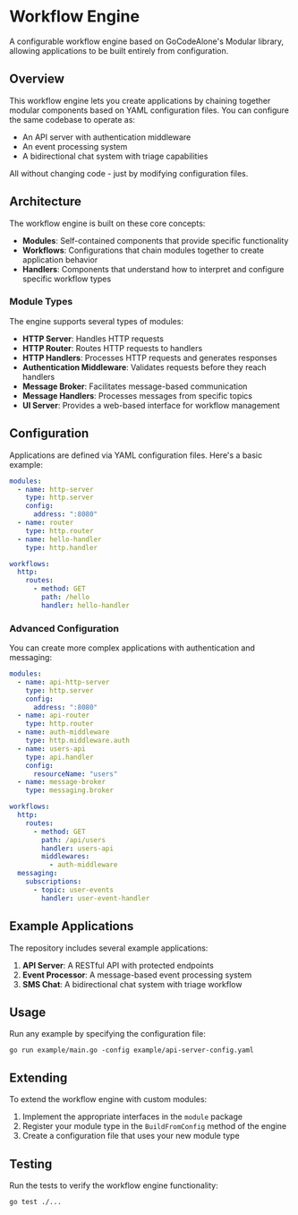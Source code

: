 # Workflow Engine

A configurable workflow engine based on GoCodeAlone's Modular library, allowing applications to be built entirely from configuration.

## Overview

This workflow engine lets you create applications by chaining together modular components based on YAML configuration files. You can configure the same codebase to operate as:

- An API server with authentication middleware
- An event processing system
- A bidirectional chat system with triage capabilities

All without changing code - just by modifying configuration files.

## Architecture

The workflow engine is built on these core concepts:

- **Modules**: Self-contained components that provide specific functionality
- **Workflows**: Configurations that chain modules together to create application behavior
- **Handlers**: Components that understand how to interpret and configure specific workflow types

### Module Types

The engine supports several types of modules:

- **HTTP Server**: Handles HTTP requests
- **HTTP Router**: Routes HTTP requests to handlers
- **HTTP Handlers**: Processes HTTP requests and generates responses
- **Authentication Middleware**: Validates requests before they reach handlers
- **Message Broker**: Facilitates message-based communication
- **Message Handlers**: Processes messages from specific topics
- **UI Server**: Provides a web-based interface for workflow management

## Configuration

Applications are defined via YAML configuration files. Here's a basic example:

```yaml
modules:
  - name: http-server
    type: http.server
    config:
      address: ":8080"
  - name: router
    type: http.router
  - name: hello-handler
    type: http.handler

workflows:
  http:
    routes:
      - method: GET
        path: /hello
        handler: hello-handler
```

### Advanced Configuration

You can create more complex applications with authentication and messaging:

```yaml
modules:
  - name: api-http-server
    type: http.server
    config:
      address: ":8080"
  - name: api-router
    type: http.router
  - name: auth-middleware
    type: http.middleware.auth
  - name: users-api
    type: api.handler
    config:
      resourceName: "users"
  - name: message-broker
    type: messaging.broker

workflows:
  http:
    routes:
      - method: GET
        path: /api/users
        handler: users-api
        middlewares:
          - auth-middleware
  messaging:
    subscriptions:
      - topic: user-events
        handler: user-event-handler
```

## Example Applications

The repository includes several example applications:

1. **API Server**: A RESTful API with protected endpoints
2. **Event Processor**: A message-based event processing system
3. **SMS Chat**: A bidirectional chat system with triage workflow

## Usage

Run any example by specifying the configuration file:

```
go run example/main.go -config example/api-server-config.yaml
```

## Extending

To extend the workflow engine with custom modules:

1. Implement the appropriate interfaces in the `module` package
2. Register your module type in the `BuildFromConfig` method of the engine
3. Create a configuration file that uses your new module type

## Testing

Run the tests to verify the workflow engine functionality:

```
go test ./...
```